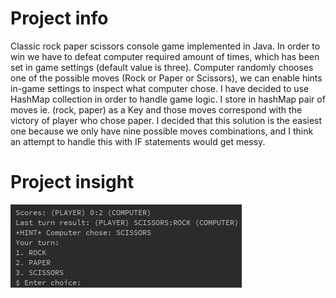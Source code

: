 # Project info
Classic rock paper scissors console game implemented in Java. In order to win we have to defeat computer required amount of times, which has been set in game settings (default value is three).
Computer randomly chooses one of the possible moves (Rock or Paper or Scissors), we can enable hints in-game settings to inspect what computer chose. I have decided to use HashMap collection in order to handle game logic. I store in hashMap pair of moves ie. (rock, paper) as a Key and those moves correspond with the victory of player who chose paper. I decided that this solution is the easiest one because we only have nine possible moves combinations, and I think an attempt to handle this with IF statements would get messy.

# Project insight
![App](/misc/app-screen.png)